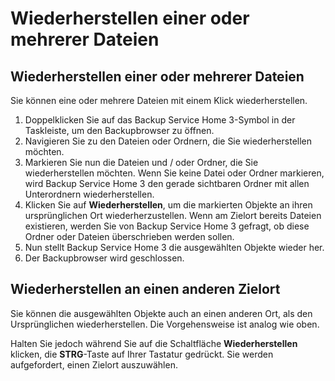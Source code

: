 # Wiederherstellen einer oder mehrerer Dateien

## Wiederherstellen einer oder mehrerer Dateien

Sie können eine oder mehrere Dateien mit einem Klick wiederherstellen.

1.  Doppelklicken Sie auf das Backup Service Home 3-Symbol in der Taskleiste, um den Backupbrowser zu öffnen.
1.  Navigieren Sie zu den Dateien oder Ordnern, die Sie wiederherstellen möchten.
1.  Markieren Sie nun die Dateien und / oder Ordner, die Sie wiederherstellen möchten. Wenn Sie keine Datei oder Ordner markieren, wird Backup Service Home 3 den gerade sichtbaren Ordner mit allen Unterordnern wiederherstellen.
1.  Klicken Sie auf **Wiederherstellen**, um die markierten Objekte an ihren ursprünglichen Ort wiederherzustellen. Wenn am Zielort bereits Dateien existieren, werden Sie von Backup Service Home 3 gefragt, ob diese Ordner oder Dateien überschrieben werden sollen.
1.  Nun stellt Backup Service Home 3 die ausgewählten Objekte wieder her.
1.  Der Backupbrowser wird geschlossen.

## Wiederherstellen an einen anderen Zielort

Sie können die ausgewählten Objekte auch an einen anderen Ort, als den Ursprünglichen wiederherstellen. Die Vorgehensweise ist analog wie oben.

Halten Sie jedoch während Sie auf die Schaltfläche **Wiederherstellen** klicken, die **STRG**-Taste auf Ihrer Tastatur gedrückt. Sie werden aufgefordert, einen Zielort auszuwählen.

